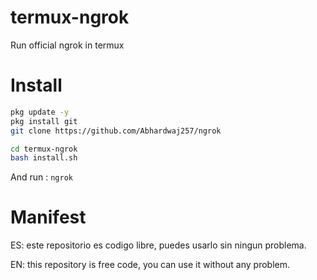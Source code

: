 # termux-ngrok
Run official ngrok in termux 

# Install
```bash
pkg update -y
pkg install git
git clone https://github.com/Abhardwaj257/ngrok

cd termux-ngrok
bash install.sh
```

And run : `ngrok`

# Manifest

ES: este repositorio es codigo libre, puedes usarlo sin ningun problema.

EN: this repository is free code, you can use it without any problem.
